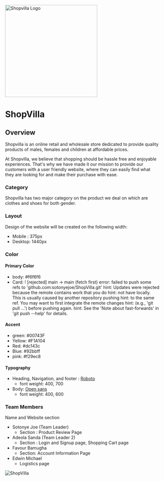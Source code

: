<!-- [ShopVilla](shopvillalogoimg/shopvilla-logo.svg "shopvilla logo") -->
<img src="shopvillalogoimg/shopvilla-logo.svg" alt="Shopvilla Logo" width="300" height="300"></a>

# ShopVilla

## Overview 
Shopvilla is an online retail and wholesale store dedicated to provide quality products of males, females and children at affordable prices.

At Shopvilla, we believe that shopping should be hassle free and enjoyable experiences. That's why we have made it our mission to provide our customers with a user friendly website, where they can easily find what they are looking for and make their purchase with ease.

### Category
Shopvilla has two major category on the product we deal on  which are clothes and shoes for both gender.

### Layout
Design of the website will be created on the following width:
* Mobile : 375px
* Desktop: 1440px

### Color

#### Primary Color 
* body: #f6f6f6
* Card:  ! [rejected]        main -> main (fetch first)
error: failed to push some refs to 'github.com:sotonyejoe/ShopVilla.git'
hint: Updates were rejected because the remote contains work that you do
hint: not have locally. This is usually caused by another repository pushing
hint: to the same ref. You may want to first integrate the remote changes
hint: (e.g., 'git pull ...') before pushing again.
hint: See the 'Note about fast-forwards' in 'git push --help' for details.

#### Accent
* green: #00743F
* Yellow: #F1A104
* Red:    #dc143c
* Blue: #92bbff
* pink: #f29ec8

#### Typography
* Heading, Navigation, and footer : [Roboto](https://fonts.google.com/specimen/Roboto)
  * font weight: 400, 700
* Body: [Open sans](https://fonts.google.com/specimen/Open+Sans)
  * font weight: 400, 600 
  
### Team Members
Name and Website section

* Sotonye Joe (Team Leader)
   * Section : Product Review Page
* Adeola Sanda (Team Leader 2)
   * Section : Login and Signup page, Shopping Cart page
* Favour Bamugha
   * Section: Account Information Page
* Edwin Michael
   * Logistics page 
  
![ShopVilla](shopvillalogoimg/shopvillalogo-icon.svg)